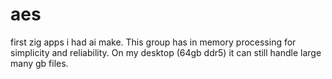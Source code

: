 # aes

first zig apps i had ai make. This group has in memory processing for simplicity and reliability. On my desktop (64gb ddr5) it can still handle large many gb files. 

